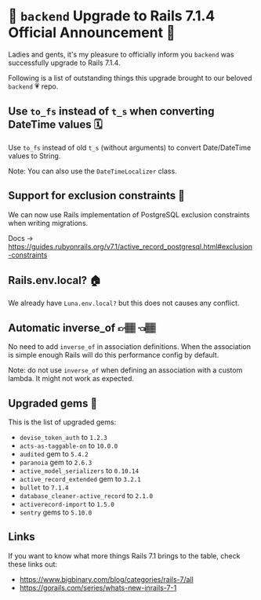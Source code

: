 # 🎊 `backend` Upgrade to Rails 7.1.4 Official Announcement 🎊

Ladies and gents, it's my pleasure to officially inform you `backend` was successfully upgrade to Rails 7.1.4.

Following is a list of outstanding things this upgrade brought to our beloved `backend` 💗 repo.

## Use `to_fs` instead of `t_s` when converting DateTime values 🗓️

Use `to_fs` instead of old `t_s` (without arguments) to convert Date/DateTime values to String.

Note: You can also use the `DateTimeLocalizer` class.

## Support for exclusion constraints 🔐

We can now use Rails implementation of PostgreSQL exclusion constraints when writing migrations.

Docs -> https://guides.rubyonrails.org/v7.1/active_record_postgresql.html#exclusion-constraints

## Rails.env.local? 🏠

We already have `Luna.env.local?` but this does not causes any conflict.

## Automatic inverse_of 👉🏽 👈🏽

No need to add `inverse_of` in association definitions. When the association is simple enough Rails will do this performance config by default.

Note: do not use `inverse_of` when defining an association with a custom lambda. It might not work as expected.

## Upgraded gems 🧰

This is the list of upgraded gems:

- `devise_token_auth` to `1.2.3`
- `acts-as-taggable-on` to `10.0.0`
- `audited` gem to `5.4.2`
- `paranoia` gem to `2.6.3`
- `active_model_serializers` to `0.10.14`
- `active_record_extended` gem to `3.2.1`
- `bullet` to `7.1.4`
- `database_cleaner-active_record` to `2.1.0`
- `activerecord-import` to `1.5.0`
- `sentry` gems to `5.10.0`

## Links

If you want to know what more things Rails 7.1 brings to the table, check these links out:

- https://www.bigbinary.com/blog/categories/rails-7/all
- https://gorails.com/series/whats-new-inrails-7-1